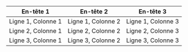 | En-tête 1 | En-tête 2 | En-tête 3 |
|-----------|-----------|-----------|
| Ligne 1, Colonne 1 | Ligne 1, Colonne 2 | Ligne 1, Colonne 3 |
| Ligne 2, Colonne 1 | Ligne 2, Colonne 2 | Ligne 2, Colonne 3 |
| Ligne 3, Colonne 1 | Ligne 3, Colonne 2 | Ligne 3, Colonne 3 |
